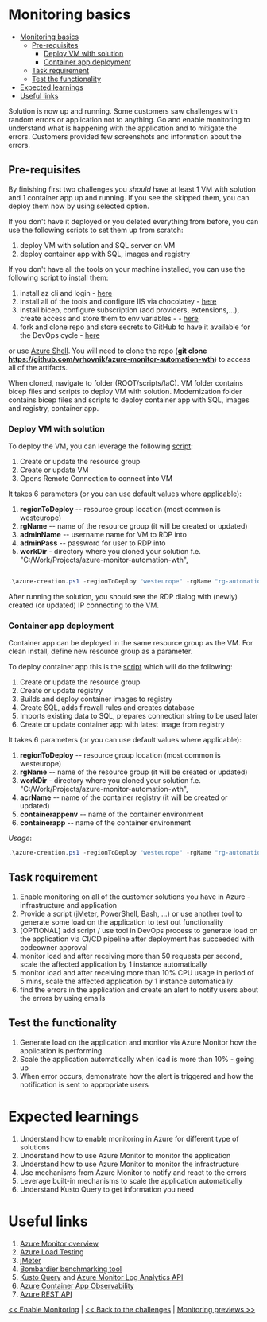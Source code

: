 ﻿# Monitoring basics

<!-- TOC -->
* [Monitoring basics](#monitoring-basics)
  * [Pre-requisites](#pre-requisites)
    * [Deploy VM with solution](#deploy-vm-with-solution)
    * [Container app deployment](#container-app-deployment)
  * [Task requirement](#task-requirement)
  * [Test the functionality](#test-the-functionality)
* [Expected learnings](#expected-learnings)
* [Useful links](#useful-links)
<!-- TOC -->

Solution is now up and running. Some customers saw challenges with random errors or application not to anything.
Go and enable monitoring to understand what is happening with the application and to mitigate the errors. Customers
provided few screenshots and information about the errors.

## Pre-requisites

By finishing first two challenges you _should_ have at least 1 VM with solution and 1 container app up and running. 
If you see the skipped them, you can deploy them now by using selected option. 

If you don't have it deployed or you deleted everything from before, you can use the following scripts to set them up from scratch:
1. deploy VM with solution and SQL server on VM  
2. deploy container app with SQL, images and registry

If you don't have all the tools on your machine installed, you can use the following script to install them:
1. install az cli and login - [here](../scripts/PWSH/PreReqs/00-install.ps1)
2. install all of the tools and configure IIS via chocolatey - [here](../scripts/PWSH/PreReqs/00-install-tools.ps1)
3. install bicep, configure subscription (add providers, extensions,...), create access and store them to env variables -  - [here](../scripts/PWSH/PreReqs/01-az-and-bicep-configuration.ps1)
4. fork and clone repo and store secrets to GitHub to have it available for the DevOps cycle - [here](../scripts/PWSH/PreReqs/02-set-gh-secrets.ps1)

or use [Azure Shell](https://shell.azure.com). You will need to clone the repo (**git clone https://github.com/vrhovnik/azure-monitor-automation-wth**) to access all of the artifacts.

When cloned, navigate to folder (ROOT/scripts/IaC). VM folder contains bicep files and scripts to deploy VM with solution. 
Modernization folder contains bicep files and scripts to deploy container app with SQL, images and registry, container app.

### Deploy VM with solution

To deploy the VM, you can leverage the following [script](../scripts/IaC/VM/azure-creation.ps1):

1. Create or update the resource group
2. Create or update VM
3. Opens Remote Connection to connect into VM

It takes 6 parameters (or you can use default values where applicable):
1. **regionToDeploy** -- resource group location (most common is westeurope)
2. **rgName** -- name of the resource group (it will be created or updated)
3. **adminName** -- username name for VM to RDP into
4. **adminPass** -- password for user to RDP into
5. **workDir** - directory where you cloned your solution f.e. "C:/Work/Projects/azure-monitor-automation-wth",

```powershell

.\azure-creation.ps1 -regionToDeploy "westeurope" -rgName "rg-automation-wth" -workDir "C:/Work/Projects/azure-monitor-automation-wth" -adminName "admin" -adminPass "P@ssw0rd"

``` 

After running the solution, you should see the RDP dialog with (newly) created (or updated) IP connecting to the VM.

### Container app deployment 

Container app can be deployed in the same resource group as the VM. For clean install, define new resource group as a parameter.

To deploy container app this is the [script](../scripts/IaC/Modernization/azure-creation.ps1) which will do the following:
1. Create or update the resource group
2. Create or update registry
3. Builds and deploy container images to registry
4. Create SQL, adds firewall rules and creates database
5. Imports existing data to SQL, prepares connection string to be used later
6. Create or update container app with latest image from registry

It takes 6 parameters (or you can use default values where applicable):
1. **regionToDeploy** -- resource group location (most common is westeurope)
2. **rgName** -- name of the resource group (it will be created or updated)
3. **workDir** - directory where you cloned your solution f.e. "C:/Work/Projects/azure-monitor-automation-wth",
4. **acrName** -- name of the container registry (it will be created or updated)
5. **containerappenv** -- name of the container environment
6. **containerapp** -- name of the container environment

_Usage_: 

```powershell
.\azure-creation.ps1 -regionToDeploy "westeurope" -rgName "rg-automation-wth" -workDir "C:/Work/Projects/azure-monitor-automation-wth" -acrName "acrautomationwth" -containerappenv "containerappenv" -containerapp "containerapp"
```

## Task requirement

1. Enable monitoring on all of the customer solutions you have in Azure - infrastructure and application 
2. Provide a script (jMeter, PowerShell, Bash, ...) or use another tool to generate some load on the application to test out functionality
3. [OPTIONAL] add script / use tool in DevOps process to generate load on the application via CI/CD pipeline after deployment has succeeded with codeowner approval
4. monitor load and after receiving more than 50 requests per second, scale the affected application by 1 instance automatically
5. monitor load and after receiving more than 10% CPU usage in period of 5 mins, scale the affected application by 1 instance automatically
6. find the errors in the application and create an alert to notify users about the errors by using emails 

## Test the functionality

1. Generate load on the application and monitor via Azure Monitor how the application is performing
2. Scale the application automatically when load is more than 10% - going up
3. When error occurs, demonstrate how the alert is triggered and how the notification is sent to appropriate users

# Expected learnings

1. Understand how to enable monitoring in Azure for different type of solutions
2. Understand how to use Azure Monitor to monitor the application
3. Understand how to use Azure Monitor to monitor the infrastructure 
4. Use mechanisms from Azure Monitor to notify and react to the errors 
5. Leverage built-in mechanisms to scale the application automatically 
6. Understand Kusto Query to get information you need

# Useful links

1. [Azure Monitor overview](https://learn.microsoft.com/en-us/azure/azure-monitor/monitor-reference)
2. [Azure Load Testing](https://learn.microsoft.com/en-us/azure/load-testing/overview-what-is-azure-load-testing)
3. [jMeter](https://jmeter.apache.org/) 
4. [Bombardier benchmarking tool](https://github.com/codesenberg/bombardier)
5. [Kusto Query](https://learn.microsoft.com/en-us/azure/data-explorer/kusto/query/) and [Azure Monitor Log Analytics API](https://dev.loganalytics.io/)
6. [Azure Container App Observability](https://learn.microsoft.com/en-us/azure/container-apps/observability)
7. [Azure REST API](https://learn.microsoft.com/en-us/rest/api/azure/)

[<< Enable Monitoring](./03-modernization-in-Azure.md) | [<< Back to the challenges](./00-challenges.md)
| [Monitoring previews >>](./06-monitoring-previews.md)  
